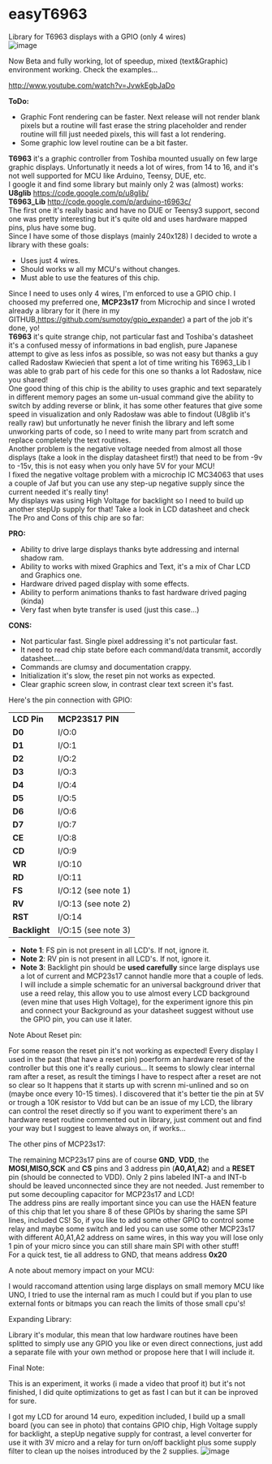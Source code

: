 easyT6963
=========

Library for T6963 displays with a GPIO (only 4 wires)<br>
![image](http://i1189.photobucket.com/albums/z437/theamra/libraries/CIMG5833.jpg "T6963C_1")<br>

Now Beta and fully working, lot of speedup, mixed (text&Graphic) environment working. Check the examples...<br>

http://www.youtube.com/watch?v=JvwkEgbJaDo

<b>ToDo:</b> 
 - Graphic Font rendering can be faster. Next release will not render blank pixels but a routine will fast erase the string placeholder and render routine will fill just needed pixels, this will fast a lot rendering.
 - Some graphic low level routine can be a bit faster.


<b>T6963</b> it's a graphic controller from Toshiba mounted usually on few large graphic displays. Unfortunatly it needs a lot of wires, from 14 to 16, and it's not well supported for MCU like Arduino, Teensy, DUE, etc.<br>
I google it and find some library but mainly only 2 was (almost) works:<br>
<b>U8glib</b> https://code.google.com/p/u8glib/<br>
<b>T6963_Lib</b> http://code.google.com/p/arduino-t6963c/<br>
The first one it's really basic and have no DUE or Teensy3 support, second one was pretty interesting but it's quite old and uses hardware mapped pins, plus have some bug.<br>
Since I have some of those displays (mainly 240x128) I decided to wrote a library with these goals:<br>

 - Uses just 4 wires.
 - Should works w all my MCU's without changes.
 - Must able to use the features of this chip.

Since I need to uses only 4 wires, I'm enforced to use a GPIO chip. I choosed my preferred one, <b>MCP23s17</b> from Microchip and since I wroted already a library for it (here in my GITHUB,https://github.com/sumotoy/gpio_expander) a part of the job it's done, yo!<br>
<b>T6963</b> it's quite strange chip, not particular fast and Toshiba's datasheet it's a confused messy of informations in bad english, pure Japanese attempt to give as less infos as possible, so was not easy but thanks a guy called Radosław Kwiecień that spent a lot of time writing his T6963_Lib I was able to grab part of his cede for this one so thanks a lot Radosław, nice you shared!<br>
One good thing of this chip is the ability to uses graphic and text separately in different memory pages an some un-usual command give the ability to switch by adding reverse or blink, it has some other features that give some speed in visualization and only Radosław was able to findout (U8glib it's really raw) but unfortunatly he never finish the library and left some unworking parts of code, so I need to write many part from scratch and replace completely the text routines.<br>
Another problem is the negative voltage needed from almost all those displays (take a look in the display datasheet first!) that need to be from -9v to -15v, this is not easy when you only have 5V for your MCU!<br>
I fixed the negative voltage problem with a microchip IC MC34063 that uses a couple of Jaf but you can use any step-up negative supply since the current needed it's really tiny!<br>
My displays was using High Voltage for backlight so I need to build up another stepUp supply for that! Take a look in LCD datasheet and check<br>
The Pro and Cons of this chip are so far:<br>

<b>PRO:</b><br>
 - Ability to drive large displays thanks byte addressing and internal shadow ram.
 - Ability to works with mixed Graphics and Text, it's a mix of Char LCD and Graphics one.
 - Hardware drived paged display with some effects.
 - Ability to perform animations thanks to fast hardware drived paging (kinda)
 - Very fast when byte transfer is used (just this case...)

<b>CONS:</b><br>
 - Not particular fast. Single pixel addressing it's not particular fast.
 - It need to read chip state before each command/data transmit, accordly datasheet....
 - Commands are clumsy and documentation crappy.
 - Initialization it's slow, the reset pin not works as expected.
 - Clear graphic screen slow, in contrast clear text screen it's fast.


Here's the pin connection with GPIO:<br>
<table>
<tr>
<td><b>LCD Pin</b></td><td><b>MCP23S17 PIN</b></td>
</tr>
<tr>
<td><b>D0</b></td><td>I/O:0</td>
</tr>
<tr>
<td><b>D1</b></td><td>I/O:1</td>
</tr>
<tr>
<td><b>D2</b></td><td>I/O:2</td>
</tr>
<tr>
<td><b>D3</b></td><td>I/O:3</td>
</tr>
<tr>
<td><b>D4</b></td><td>I/O:4</td>
</tr>
<tr>
<td><b>D5</b></td><td>I/O:5</td>
</tr>
<tr>
<td><b>D6</b></td><td>I/O:6</td>
</tr>
<tr>
<td><b>D7</b></td><td>I/O:7</td>
</tr>
<tr>
<td><b>CE</b></td><td>I/O:8</td>
</tr>
<tr>
<td><b>CD</b></td><td>I/O:9</td>
</tr>
<tr>
<td><b>WR</b></td><td>I/O:10</td>
</tr>
<tr>
<td><b>RD</b></td><td>I/O:11</td>
</tr>
<tr>
<td><b>FS</b></td><td>I/O:12 (see note 1)</td>
</tr>
<tr>
<td><b>RV</b></td><td>I/O:13 (see note 2)</td>
</tr>
<tr>
<td><b>RST</b></td><td>I/O:14</td>
</tr>
<tr>
<td><b>Backlight</b></td><td>I/O:15 (see note 3)</td>
</tr>
</table>

 - <b>Note 1</b>: FS pin is not present in all LCD's. If not, ignore it.
 - <b>Note 2</b>: RV pin is not present in all LCD's. If not, ignore it.
 - <b>Note 3</b>: Backlight pin should be <b>used carefully</b> since large displays use a lot of current and MCP23s17 cannot handle more that a couple of leds. I will include a simple schematic for an universal background driver that use a reed relay, this allow you to use almost every LCD background (even mine that uses High Voltage), for the experiment ignore this pin and connect your Background as your datasheet suggest without use the GPIO pin, you can use it later.<br>

Note About Reset pin:<br>

For some reason the reset pin it's not working as expected! Every display I used in the past (that have a reset pin) poerform an hardware reset of the controller but this one it's really curious... It seems to slowly clear internal ram after a reset, as result the timings I have to respect after a reset are not so clear so It happens that it starts up with screnn mi-unlined and so on (maybe once every 10-15 times). I discovered that it's better tie the pin at 5V or trough a 10K resistor to Vdd but can be an issue of my LCD, the library can control the reset directly so if you want to experiment there's an hardware reset routine commented out in library, just comment out and find your way but I suggest to leave always on, if works...


The other pins of MCP23s17:<br>

The remaining MCP23s17 pins are of course <b>GND</b>, <b>VDD</b>, the <b>MOSI,MISO,SCK</b> and <b>CS</b> pins and 3 address pin (<b>A0,A1,A2</b>) and a <b>RESET</b> pin (should be connected to VDD). Only 2 pins labeled INT-a and INT-b should be leaved unconnected since they are not needed. Just remember to put some decoupling capacitor for MCP23s17 and LCD!<br>
The address pins are really important since you can use the HAEN feature of this chip that let you share 8 of these GPIOs by sharing the same SPI lines, included CS! So, if you like to add some other GPIO to control some relay and maybe some switch and led you can use some other MCP23s17 with different A0,A1,A2 address on same wires, in this way you will lose only 1 pin of your micro since you can still share main SPI with other stuff!<br>
For a quick test, tie all address to GND, that means address <b>0x20</b><br>

A note about memory impact on your MCU:<br>

I would raccomand attention using large displays on small memory MCU like UNO, I tried to use the internal ram as much I could but if you plan to use external fonts or bitmaps you can reach the limits of those small cpu's!<br>

Expanding Library:<br>

Library it's modular, this mean that low hardware routines have been splitted to simply use any GPIO you like or even direct connections, just add a separate file with your own method or propose here that I will include it.<br>

Final Note:<br>

This is an experiment, it works (i made a video that proof it) but it's not finished, I did quite optimizations to get as fast I can but it can be inproved for sure.<br>

I got my LCD for around 14 euro, expedition included, I build up a small board (you can see in photo) that contains GPIO chip, High Voltage supply for backlight, a stepUp negative supply for contrast, a level converter for use it with 3V micro and a relay for turn on/off backlight plus some supply filter to clean up the noises introduced by the 2 supplies.
![image](http://i1189.photobucket.com/albums/z437/theamra/libraries/CIMG5832.jpg "T6963C_1")<br>
